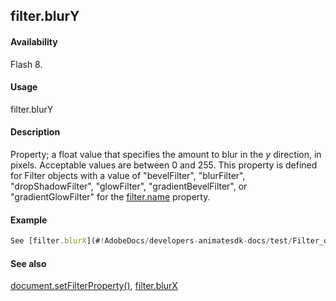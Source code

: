 ## filter.blurY

#### Availability

Flash 8.

#### Usage

filter.blurY

#### Description

Property; a float value that specifies the amount to blur in the *y* direction, in pixels. Acceptable values are between 0 and 255. This property is defined for Filter objects with a value of "bevelFilter", "blurFilter", "dropShadowFilter", "glowFilter", "gradientBevelFilter", or "gradientGlowFilter" for the [filter.name](#!AdobeDocs/developers-animatesdk-docs/test/Filter_object/filter13.md) property.

#### Example

```javascript
See [filter.blurX](#!AdobeDocs/developers-animatesdk-docs/test/Filter_object/filter1.md).

```
#### See also

[document.setFilterProperty()](#!AdobeDocs/developers-animatesdk-docs/test/Document_object/docum520.md), [filter.blurX](#!AdobeDocs/developers-animatesdk-docs/test/Filter_object/filter1.md)
